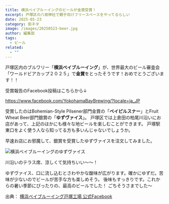 ```yaml
---
title: 横浜ベイブルーイングのビールが金賞受賞！
excerpt: 戸塚区の八坂神社で親子向けフリースペースをやってるらしい
date: 2025-05-23
category: 街ネタ
image: /images/20250523-beer.jpg
author: 編集部
tags:
  - ビール
related:
  - ""
---
```

戸塚区内のブルワリー「**横浜ベイブルーイング**」が、世界最大のビール審査会「ワールドビアカップ２０２５」で**金賞**をとったそうです！おめでとうございます！！

受賞報告のFacebook投稿はこちらから↓
 
https://www.facebook.com/YokohamaBayBrewing/?locale=ja_JP

受賞したのはBohemian-Style Pilsener部門金賞の「**ベイピルスナー**」とFruit Wheat Beer部門銀賞の「**ゆずヴァイス**」。
戸塚区では上倉田の柏尾川沿いにお店があって、上記のほかにも様々な地ビールを楽しむことができます。
戸塚駅東口をよく使う人なら知ってる方も多いんじゃないでしょうか。

早速お店にお邪魔して、銀賞を受賞したゆずヴァイスを注文してみました。

<Img src="/images/20250523-beer.jpg"
     alt="横浜ベイブルーイングのゆずヴァイス"
     class="mx-auto w-full md:w-2/3 rounded-lg shadow-md mb-8" />

川沿いのテラス席、涼しくて気持ちいい～～！

ゆずヴァイス、口に流し込むとさわやかな酸味が広がります。確かにゆずだ。苦味が少ないのでビールが苦手な方も楽しめそう。
後味もすっきりです。これからの暑い季節にぴったりの、最高のビールでした！
ごちそうさまでした～

出典：
[横浜ベイブルーイング戸塚工場 公式Facebook](https://www.facebook.com/YokohamaBayBrewing/?locale=ja_JP)
